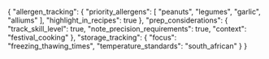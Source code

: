 {
  "allergen_tracking": {
    "priority_allergens": [
      "peanuts",
      "legumes",
      "garlic",
      "alliums"
    ],
    "highlight_in_recipes": true
  },
  "prep_considerations": {
    "track_skill_level": true,
    "note_precision_requirements": true,
    "context": "festival_cooking"
  },
  "storage_tracking": {
    "focus": "freezing_thawing_times",
    "temperature_standards": "south_african"
  }
} 
